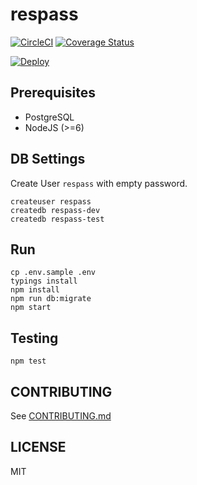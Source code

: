 # respass



[![CircleCI](https://circleci.com/gh/sketchglass/respass.svg?style=svg)](https://circleci.com/gh/sketchglass/respass)
[![Coverage Status](https://coveralls.io/repos/github/sketchglass/respass/badge.svg?branch=master)](https://coveralls.io/github/sketchglass/respass?branch=master)

[![Deploy](https://www.herokucdn.com/deploy/button.svg)](https://heroku.com/deploy)

## Prerequisites

- PostgreSQL
- NodeJS (>=6)

## DB Settings

Create User `respass` with empty password.
```
createuser respass
createdb respass-dev
createdb respass-test
```

## Run

```
cp .env.sample .env
typings install
npm install
npm run db:migrate
npm start
```

## Testing

```
npm test
```

## CONTRIBUTING

See [CONTRIBUTING.md](CONTRIBUTING.md)

## LICENSE

MIT
